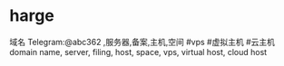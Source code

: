 # harge
域名 Telegram:@abc362 ,服务器,备案,主机,空间 #vps #虚拟主机 #云主机 domain name, server, filing, host, space, vps, virtual host, cloud host
